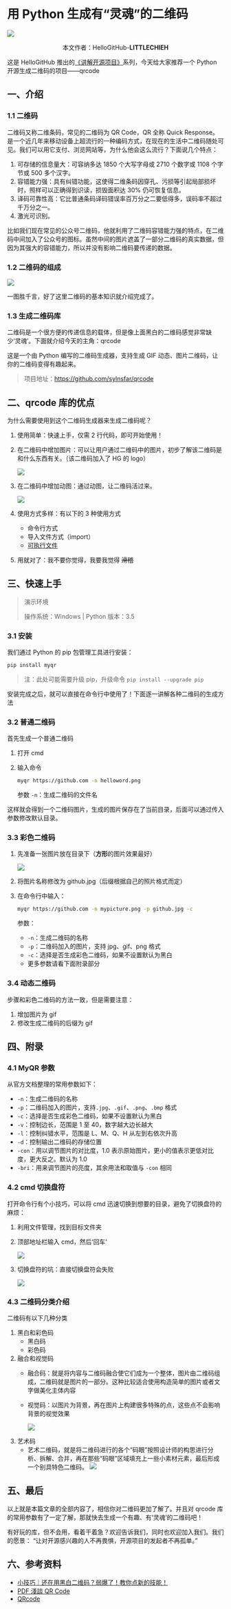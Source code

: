 # 用 Python 生成有“灵魂”的二维码

![](./images/0.png)

<p align="center">本文作者：HelloGitHub-<strong>LITTLECHIEH</strong></p>

这是 HelloGitHub 推出的[《讲解开源项目》](https://github.com/HelloGitHub-Team/Article)系列，今天给大家推荐一个 Python 开源生成二维码的项目——qrcode

## 一、介绍

### 1.1 二维码

二维码又称二维条码，常见的二维码为 QR Code，QR 全称 Quick Response。是一个近几年来移动设备上超流行的一种编码方式，在现在的生活中二维码随处可见。我们可以用它支付、浏览网站等，为什么他会这么流行？下面说几个特点：
1. 可存储的信息量大：可容纳多达 1850 个大写字母或 2710 个数字或 1108 个字节或 500 多个汉字。
2. 容错能力强：具有纠错功能，这使得二维条码因穿孔、污损等引起局部损坏时，照样可以正确得到识读，损毁面积达 30% 仍可恢复信息。
3. 译码可靠性高：它比普通条码译码错误率百万分之二要低得多，误码率不超过千万分之一。
4. 激光可识别。

比如我们现在常见的公众号二维码，他就利用了二维码容错能力强的特点，在二维码中间加入了公众号的图标。虽然中间的图片遮盖了一部分二维码的真实数据，但因为其强大的容错能力，所以并没有影响二维码要传递的数据。

### 1.2 二维码的组成

![](./images/1.png)

一图胜千言，好了这里二维码的基本知识就介绍完成了。

### 1.3 生成二维码库
二维码是一个很方便的传递信息的载体，但是像上面黑白的二维码感觉非常缺少‘灵魂’。下面就介绍今天的主角：qrcode

这是一个由 Python 编写的二维码生成器，支持生成 GIF 动态、图片二维码，让你的二维码变得有趣起来。

> 项目地址：https://github.com/sylnsfar/qrcode

## 二、qrcode 库的优点

为什么需要使用到这个二维码生成器来生成二维码呢？

1. 使用简单：快速上手，仅需 2 行代码，即可开始使用！
2. 在二维码中增加图片：可以让用户通过二维码中的图片，初步了解该二维码是和什么东西有关。（该二维码加入了 HG 的 logo）
   
    ![](./images/2.jpg)

3. 在二维码中增加动图：通过动图，让二维码活过来。
   
    ![](./images/3.gif)

4. 使用方式多样：有以下的 3 种使用方式
    - 命令行方式
    - 导入文件方式（import）
    - [可执行文件](https://github.com/sylnsfar/qrcode_win)
5. 用就对了：我不要你觉得，我要我觉得 ~~滑稽~~


## 三、快速上手
> 演示环境
>
> 操作系统：Windows | Python 版本：3.5


### 3.1 安装
我们通过 Python 的 pip 包管理工具进行安装：

```bash
pip install myqr
```

> 注：此处可能需要升级 pip，升级命令 `pip install --upgrade pip`

安装完成之后，就可以直接在命令行中使用了！下面逐一讲解各种二维码的生成方法

### 3.2 普通二维码

首先生成一个普通二维码

1. 打开 cmd

2. 输入命令
    ```bash
    myqr https://github.com -n helloword.png
    ```
    参数 `-n`：生成二维码的文件名

这样就会得到一个二维码图片，生成的图片保存在了当前目录，后面可以通过传入参数修改默认目录。

### 3.3 彩色二维码

1. 先准备一张图片放在目录下（**方形**的图片效果最好）

    ![](./images/4.png)

2. 将图片名称修改为 github.jpg（后缀根据自己的照片格式而定）

3. 在命令行中输入：
    ```bash
    myqr https://github.com -n mypicture.png -p github.jpg -c
    ```
    参数：
    - `-n`：生成二维码的名称
    - `-p`：二维码加入的图片，支持 jpg、gif、png 格式
    - `-c`：选择是否生成彩色二维码，如果不设置默认为黑白
    - 更多参数请看下面附录部分

### 3.4 动态二维码

步骤和彩色二维码的方法一致，但是需要注意：
1. 增加图片为 gif
2. 修改生成二维码的后缀为 gif

## 四、附录

### 4.1 MyQR 参数

从官方文档整理的常用参数如下：

- `-n`：生成二维码的名称
- `-p`：二维码加入的图片，支持`.jpg`、`.gif`、`.png`、`.bmp` 格式
- `-c`：选择是否生成彩色二维码，如果不设置默认为黑白
- `-v`：控制边长，范围是 1 至 40，数字越大边长越大
- `-l`：控制纠错水平，范围是 L、M、Q、H 从左到右依次升高
- `-d`：控制输出二维码的存储位置
- `-con`：用以调节图片的对比度，1.0 表示原始图片，更小的值表示更低对比度，更大反之。默认为 1.0
- `-bri`：用来调节图片的亮度，其余用法和取值与 `-con` 相同

### 4.2 cmd 切换盘符

打开命令行有个小技巧，可以将 cmd 迅速切换到想要的目录，避免了切换盘符的麻烦：

1. 利用文件管理，找到目标文件夹

2. 顶部地址栏输入 cmd，然后‘回车‘

    ![](./images/5.png)

3. 切换盘符的坑：直接切换盘符会失败

    ![](./images/6.png)

### 4.3 二维码分类介绍

二维码有以下几种分类

1. 黑白和彩色码
   - 黑白码
   - 彩色码
2. 融合和视觉码
    - 融合码：就是将内容与二维码融合使它们成为一个整体，图片由二维码组成，二维码就是图片的一部分。这种比较适合使用构造简单的图片或者文字做美化主体内容
    - 视觉码：以图片为背景，再在图片上构建很多特殊的点，这些点不会影响背景的视觉效果

        ![](./images/7.gif)
3. 艺术码
   - 艺术二维码，就是将二维码进行的各个“码眼”按照设计师的构思进行分析、拆解、合并，再在那些“码眼”区域填充上一些小素材元素，最后形成一个别具特色二维码。
        ![](_v_images/8.gif)

## 五、最后
以上就是本篇文章的全部内容了，相信你对二维码更加了解了。并且对 qrcode 库的常用参数有了一定了解，那就快去生成一个有趣、有‘灵魂’的二维码吧！

有好玩的库，但不会用，看着干着急？欢迎告诉我们，同时也欢迎加入我们。我们的愿景：
“让对开源感兴趣的人不再畏惧，开源项目的发起者不再孤单。”


## 六、参考资料

- [小技巧｜还在用黑白二维码？弱爆了！教你点新的技能！](https://www.jianshu.com/p/5f8df373be7a)
- [PDF 淺談 QR Code](https://www.csie.ntu.edu.tw/~kmchao/bcc15spr/20150325_QR_Code.pdf)
- [QRcode](https://github.com/sylnsfar/qrcode/blob/master/README-cn.md)
